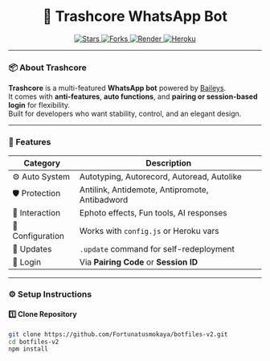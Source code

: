<h1 align="center">🤖 Trashcore WhatsApp Bot</h1>

<p align="center">
  <a href="https://github.com/Tennor-modz/trashcore-ultra">
    <img src="https://img.shields.io/github/stars/Tennor-modz/trashcore-ultra?style=for-the-badge&color=gold&label=Stars" alt="Stars" />
  </a>
  <a href="https://github.com/Tennor-modz/trashcore-ultra/fork">
    <img src="https://img.shields.io/github/forks/Tennor-modz/trashcore-ultra?style=for-the-badge&color=007BFF&label=Forks" alt="Forks" />
  </a>
  <a href="https://render.com/">
    <img src="https://img.shields.io/badge/Deploy%20to%20Render-121212?style=for-the-badge&logo=render&logoColor=white" alt="Render" />
  </a>
  <a href="https://heroku.com/">
    <img src="https://img.shields.io/badge/Deploy%20to%20Heroku-79589F?style=for-the-badge&logo=heroku&logoColor=white" alt="Heroku" />
  </a>
</p>
  
  
---

### 📦 About Trashcore

**Trashcore** is a multi-featured **WhatsApp bot** powered by [Baileys](https://github.com/WhiskeySockets/Baileys).  
It comes with **anti-features**, **auto functions**, and **pairing or session-based login** for flexibility.  
Built for developers who want stability, control, and an elegant design.

---

### 🚀 Features

| Category | Description |
|-----------|--------------|
| ⚙️ Auto System | Autotyping, Autorecord, Autoread, Autolike |
| 🛡️ Protection | Antilink, Antidemote, Antipromote, Antibadword |
| 💬 Interaction | Ephoto effects, Fun tools, AI responses |
| 🧠 Configuration | Works with `config.js` or Heroku vars |
| 🔁 Updates | `.update` command for self-redeployment |
| 🔐 Login | Via **Pairing Code** or **Session ID** |

---

### ⚙️ Setup Instructions

#### 1️⃣ Clone Repository

```bash
git clone https://github.com/Fortunatusmokaya/botfiles-v2.git
cd botfiles-v2
npm install
